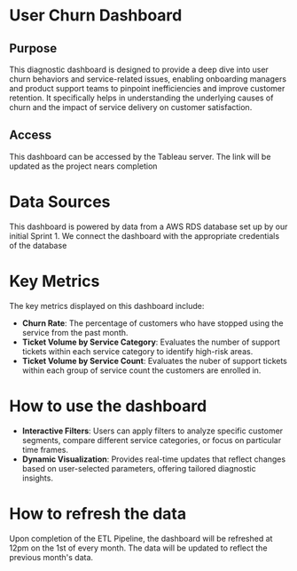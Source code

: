# User Churn Dashboard
## Purpose
This diagnostic dashboard is designed to provide a deep dive into user churn behaviors and service-related issues, enabling onboarding managers and product support teams to pinpoint inefficiencies and improve customer retention. It specifically helps in understanding the underlying causes of churn and the impact of service delivery on customer satisfaction.

## Access
This dashboard can be accessed by the Tableau server. The link will be updated as the project nears completion

# Data Sources
This dashboard is powered by data from a AWS RDS database set up by our initial Sprint 1. We connect the dashboard with the appropriate credentials of the database

# Key Metrics
The key metrics displayed on this dashboard include:

- **Churn Rate**: The percentage of customers who have stopped using the service from the past month.
- **Ticket Volume by Service Category**: Evaluates the number of support tickets within each service category to identify high-risk areas.
- **Ticket Volume by Service Count**: Evaluates the nuber of support tickets within each group of service count the customers are enrolled in.

# How to use the dashboard
- **Interactive Filters**: Users can apply filters to analyze specific customer segments, compare different service categories, or focus on particular time frames.
- **Dynamic Visualization**: Provides real-time updates that reflect changes based on user-selected parameters, offering tailored diagnostic insights.

# How to refresh the data
Upon completion of the ETL Pipeline, the dashboard will be refreshed at 12pm on the 1st of every month. The data will be updated to reflect the previous month's data.

